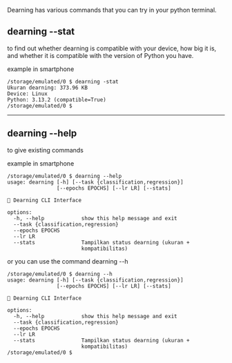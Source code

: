Dearning has various commands that you can try in your python terminal.

## dearning --stat
to find out whether dearning is compatible with your device, how big it is, and whether it is compatible with the version of Python you have.

example in smartphone
```command
/storage/emulated/0 $ dearning -stat
Ukuran dearning: 373.96 KB
Device: Linux
Python: 3.13.2 (compatible=True)
/storage/emulated/0 $
```

---

## dearning --help 
to give existing commands

example in smartphone
```command
/storage/emulated/0 $ dearning --help
usage: dearning [-h] [--task {classification,regression}]
                [--epochs EPOCHS] [--lr LR] [--stats]

🧠 Dearning CLI Interface

options:
  -h, --help            show this help message and exit
  --task {classification,regression}
  --epochs EPOCHS
  --lr LR
  --stats               Tampilkan status dearning (ukuran +
                        kompatibilitas)
```
or you can use the command dearning --h
```command
/storage/emulated/0 $ dearning --h
usage: dearning [-h] [--task {classification,regression}]
                [--epochs EPOCHS] [--lr LR] [--stats]

🧠 Dearning CLI Interface

options:
  -h, --help            show this help message and exit
  --task {classification,regression}
  --epochs EPOCHS
  --lr LR
  --stats               Tampilkan status dearning (ukuran +
                        kompatibilitas)
/storage/emulated/0 $
```